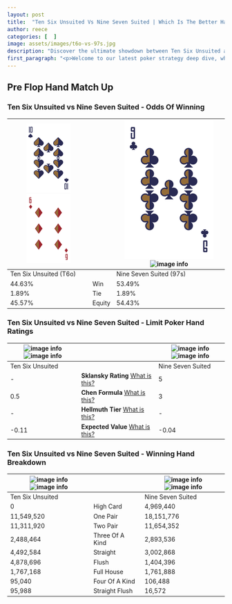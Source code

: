 ```yaml
---
layout: post
title:  "Ten Six Unsuited Vs Nine Seven Suited | Which Is The Better Hand In Poker? A Complete Guide"
author: reece
categories: [  ]
image: assets/images/t6o-vs-97s.jpg
description: "Discover the ultimate showdown between Ten Six Unsuited and Nine Seven Suited in poker! Uncover the odds, strategies, and scenarios where one hand triumphs over the other. Get ready to up your poker game with this thrilling analysis."
first_paragraph: "<p>Welcome to our latest poker strategy deep dive, where we're pitting two distinct hands against each other in a high-stakes showdown: Ten Six Unsuited vs Nine Seven Suited.</p><p>In the dynamic world of poker, every decision counts, and knowing which hand holds the upper hand is key to your success at the table.</p><p>In this article, we'll dissect these two hands, explore the scenarios where one dominates the other, and equip you with the knowledge to make strategic choices that can tip the odds in your favor.</p><p>Get ready to unravel the intriguing dynamics of these poker hands and elevate your game to new heights.</p>"
---
```




[comment]: # (sp0)

## Pre Flop Hand Match Up

<div class="table hand-ratings" markdown="1"> 



### Ten Six Unsuited vs Nine Seven Suited - Odds Of Winning


    
| ![image info](assets/images/hand1/t.png) ![image info](assets/images/hand1/6o.png) |  | ![image info](assets/images/hand2/9.png) ![image info](assets/images/hand2/7s.png) |
| -------- | -------- | -------- |
| Ten Six Unsuited (T6o) |  | Nine Seven Suited (97s) |
| 44.63% | Win | 53.49% |
| 1.89% | Tie | 1.89% |
| 45.57% | Equity | 54.43% |




[comment]: # (sp1)



### Ten Six Unsuited vs Nine Seven Suited - Limit Poker Hand Ratings


    
| ![image info](https://www.riverpairs.com/assets/images/hand1/t.png) ![image info](https://www.riverpairs.com/assets/images/hand1/6o.png) |  | ![image info](https://www.riverpairs.com/assets/images/hand2/9.png) ![image info](https://www.riverpairs.com/assets/images/hand2/7s.png) |
| -------- | -------- | -------- |
| Ten Six Unsuited |  | Nine Seven Suited |
| - | **Sklansky Rating** [What is this?](/sklansky-rating-explained) | 5 |
| 0.5 | **Chen Formula** [What is this?](/chen-formula-explained) | 3 |
| - | **Hellmuth Tier** [What is this?](/Hellmuth-tier-explained) | - |
| -0.11 | **Expected Value** [What is this?](/expected-value-explained) | -0.04 |




[comment]: # (sp2)



### Ten Six Unsuited vs Nine Seven Suited - Winning Hand Breakdown


    
| ![image info](https://www.riverpairs.com/assets/images/hand1/t.png) ![image info](https://www.riverpairs.com/assets/images/hand1/6o.png) |  | ![image info](https://www.riverpairs.com/assets/images/hand2/9.png) ![image info](https://www.riverpairs.com/assets/images/hand2/7s.png) |
| -------- | -------- | -------- |
| Ten Six Unsuited |  | Nine Seven Suited |
| 0 | High Card | 4,969,440 |
| 11,549,520 | One Pair | 18,151,776 |
| 11,311,920 | Two Pair | 11,654,352 |
| 2,488,464 | Three Of A Kind | 2,893,536 |
| 4,492,584 | Straight | 3,002,868 |
| 4,878,696 | Flush | 1,404,396 |
| 1,767,168 | Full House | 1,761,888 |
| 95,040 | Four Of A Kind | 106,488 |
| 95,988 | Straight Flush | 16,572 |




[comment]: # (sp3)



</div>

[comment]: # (sp4)



[comment]: # (sp5)

